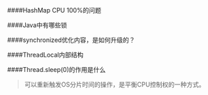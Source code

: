 ####HashMap CPU 100%的问题

####Java中有哪些锁

####synchronized优化内容，是如何升级的？

####ThreadLocal内部结构

####Thread.sleep(0)的作用是什么
> 可以重新触发OS分片时间的操作，是平衡CPU控制权的一种方式。